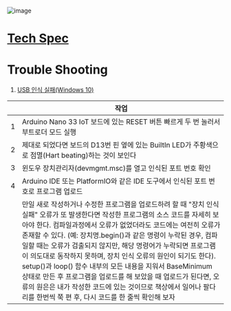 ![image](https://user-images.githubusercontent.com/24539773/205570536-6a08cc6b-6b34-4fba-a817-5334299714a9.png)

# [Tech Spec](https://store-usa.arduino.cc/products/arduino-nano-33-iot)

# Trouble Shooting

1. [USB 인식 실패(Windows 10)](https://forum.arduino.cc/t/solved-arduino-nano-33-iot-not-recognized-by-windows-10/621376)
 
|| 작업 | 
|---| ----------- | 
|1|Arduino Nano 33 IoT 보드에 있는 RESET 버튼 빠르게 두 번 눌러서 부트로더 모드 실행 | 
|2|제대로 되었다면 보드의 D13번 핀 옆에 있는 BuiltIn LED가 주황색으로 점멸(Hart beating)하는 것이 보인다|
|3|윈도우 장치관리자(devmgmt.msc)를 열고 인식된 포트 번호 확인|
|4|Arduino IDE 또는 PlatformIO와 같은 IDE 도구에서 인식된 포트 번호로 프로그램 업로드|
||만일 새로 작성하거나 수정한 프로그램을 업로드하려 할 때 "장치 인식 실패" 오류가 또 발생한다면 작성한 프로그램의 소스 코드를 자세히 보아야 한다. 컴파일과정에서 오류가 없었더라도 코드에는 여전히 오류가 존재할 수 있다. (예: 장치명.begin()과 같은 명령이 누락된 경우, 컴파일할 때는 오류가 검출되지 않지만, 해당 명령어가 누락되면 프로그램이 의도대로 동작하지 못하며, 장치 인식 오류의 원인이 되기도 한다). <br>setup()과 loop() 함수 내부의 모든 내용을 지워서 BaseMinimum 상태로 만든 후 프로그램을 업로드를 해 보았을 때 업로드가 된다면, 오류의 원은은 내가 작성한 코드에 있는 것이므로 책상에서 일어나 팔다리를 한번씩 쭉 편 후, 다시 코드를 한 줄씩 확인해 보자|
 
 
